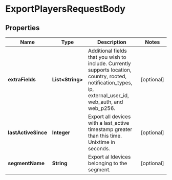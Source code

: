 

# ExportPlayersRequestBody


## Properties

| Name | Type | Description | Notes |
|------------ | ------------- | ------------- | -------------|
|**extraFields** | **List&lt;String&gt;** | Additional fields that you wish to include. Currently supports location, country, rooted, notification_types, ip, external_user_id, web_auth, and web_p256. |  [optional] |
|**lastActiveSince** | **Integer** | Export all devices with a last_active timestamp greater than this time.  Unixtime in seconds. |  [optional] |
|**segmentName** | **String** | Export al ldevices belonging to the segment. |  [optional] |



